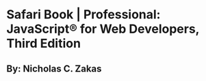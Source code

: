 # Safari Book | Professional: JavaScript® for Web Developers, Third Edition #
## By: Nicholas C. Zakas ##

